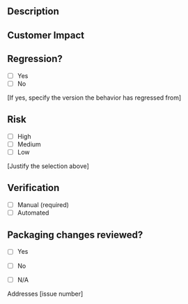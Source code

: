 ## Description



## Customer Impact



## Regression?
- [ ] Yes
- [ ] No

[If yes, specify the version the behavior has regressed from]

## Risk
- [ ] High
- [ ] Medium
- [ ] Low

[Justify the selection above]

## Verification
- [ ] Manual (required)
- [ ] Automated

## Packaging changes reviewed?
- [ ] Yes
- [ ] No
- [ ] N/A


Addresses [issue number]